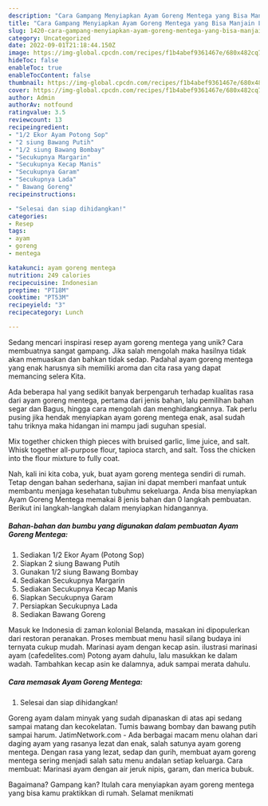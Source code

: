 ```yaml
---
description: "Cara Gampang Menyiapkan Ayam Goreng Mentega yang Bisa Manjain Lidah"
title: "Cara Gampang Menyiapkan Ayam Goreng Mentega yang Bisa Manjain Lidah"
slug: 1420-cara-gampang-menyiapkan-ayam-goreng-mentega-yang-bisa-manjain-lidah
category: Uncategorized
date: 2022-09-01T21:18:44.150Z
image: https://img-global.cpcdn.com/recipes/f1b4abef9361467e/680x482cq70/ayam-goreng-mentega-foto-resep-utama.jpg
hideToc: false
enableToc: true
enableTocContent: false
thumbnail: https://img-global.cpcdn.com/recipes/f1b4abef9361467e/680x482cq70/ayam-goreng-mentega-foto-resep-utama.jpg
cover: https://img-global.cpcdn.com/recipes/f1b4abef9361467e/680x482cq70/ayam-goreng-mentega-foto-resep-utama.jpg
author: Admin
authorAv: notfound
ratingvalue: 3.5
reviewcount: 13
recipeingredient:
- "1/2 Ekor Ayam Potong Sop"
- "2 siung Bawang Putih"
- "1/2 siung Bawang Bombay"
- "Secukupnya Margarin"
- "Secukupnya Kecap Manis"
- "Secukupnya Garam"
- "Secukupnya Lada"
- " Bawang Goreng"
recipeinstructions:

- "Selesai dan siap dihidangkan!"
categories:
- Resep
tags:
- ayam
- goreng
- mentega

katakunci: ayam goreng mentega 
nutrition: 249 calories
recipecuisine: Indonesian
preptime: "PT18M"
cooktime: "PT53M"
recipeyield: "3"
recipecategory: Lunch

---
```





Sedang mencari inspirasi resep ayam goreng mentega yang unik? Cara membuatnya sangat gampang. Jika salah mengolah maka hasilnya tidak akan memuaskan dan bahkan tidak sedap. Padahal ayam goreng mentega yang enak harusnya sih memiliki aroma dan cita rasa yang dapat memancing selera Kita.





Ada beberapa hal yang sedikit banyak berpengaruh terhadap kualitas rasa dari ayam goreng mentega, pertama dari jenis bahan, lalu pemilihan bahan segar dan Bagus, hingga cara mengolah dan menghidangkannya. Tak perlu pusing jika hendak menyiapkan ayam goreng mentega enak,      asal sudah tahu triknya maka hidangan ini mampu jadi suguhan spesial.














Mix together chicken thigh pieces with bruised garlic, lime juice, and salt. Whisk together all-purpose flour, tapioca starch, and salt. Toss the chicken into the flour mixture to fully coat.






Nah, kali ini kita coba, yuk, buat ayam goreng mentega sendiri di rumah. Tetap dengan bahan sederhana, sajian ini dapat memberi manfaat untuk membantu menjaga kesehatan tubuhmu sekeluarga. Anda bisa menyiapkan Ayam Goreng Mentega memakai 8 jenis bahan dan 0 langkah pembuatan. Berikut ini langkah-langkah dalam menyiapkan hidangannya.

<!--inarticleads1-->

##### Bahan-bahan dan bumbu yang digunakan dalam pembuatan Ayam Goreng Mentega:

1. Sediakan 1/2 Ekor Ayam (Potong Sop)
1. Siapkan 2 siung Bawang Putih
1. Gunakan 1/2 siung Bawang Bombay
1. Sediakan Secukupnya Margarin
1. Sediakan Secukupnya Kecap Manis
1. Siapkan Secukupnya Garam
1. Persiapkan Secukupnya Lada
1. Sediakan  Bawang Goreng


Masuk ke Indonesia di zaman kolonial Belanda, masakan ini dipopulerkan dari restoran peranakan. Proses membuat menu hasil silang budaya ini ternyata cukup mudah. Marinasi ayam dengan kecap asin. ilustrasi marinasi ayam (cafedelites.com) Potong ayam dahulu, lalu masukkan ke dalam wadah. Tambahkan kecap asin ke dalamnya, aduk sampai merata dahulu. 

<!--inarticleads2-->

##### Cara memasak Ayam Goreng Mentega:


1. Selesai dan siap dihidangkan!

Goreng ayam dalam minyak yang sudah dipanaskan di atas api sedang sampai matang dan kecokelatan. Tumis bawang bombay dan bawang putih sampai harum. JatimNetwork.com - Ada berbagai macam menu olahan dari daging ayam yang rasanya lezat dan enak, salah satunya ayam goreng mentega. Dengan rasa yang lezat, sedap dan gurih, membuat ayam goreng mentega sering menjadi salah satu menu andalan setiap keluarga. Cara membuat: Marinasi ayam dengan air jeruk nipis, garam, dan merica bubuk. 

Bagaimana? Gampang kan? Itulah cara menyiapkan ayam goreng mentega yang bisa kamu praktikkan di rumah. Selamat menikmati
